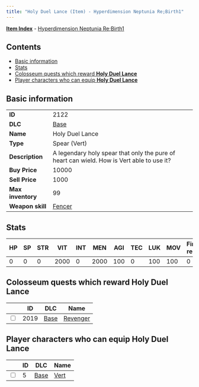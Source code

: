 ```yaml
---
title: "Holy Duel Lance (Item) - Hyperdimension Neptunia Re;Birth1"
---
```


[**Item Index**](/neptunia/rb1/item/index.html) - [Hyperdimension Neptunia Re;Birth1](/neptunia/rb1)

## Contents

- [Basic information](#basic-information)
- [Stats](#stats)
- [Colosseum quests which reward **Holy Duel Lance**](#colosseum-quests-which-reward-holy-duel-lance)
- [Player characters who can equip **Holy Duel Lance**](#player-characters-who-can-equip-holy-duel-lance)

## Basic information

|   |   |
| -- | -- |
| **ID** | 2122 |
| **DLC** | [Base](/neptunia/rb1/dlc/1-base.html) |
| **Name** | Holy Duel Lance |
| **Type** | Spear (Vert) |
| **Description** | A legendary holy spear that only the pure of heart can wield. How is Vert able to use it? |
| **Buy Price** | 10000 |
| **Sell Price** | 1000 |
| **Max inventory** | 99 |
| **Weapon skill** | [Fencer](/neptunia/rb1/skill/1-802-fencer.html) |


## Stats

| HP | SP | STR | VIT | INT | MEN | AGI | TEC | LUK | MOV | Fire res. | Ice res. | Wind res. | Lightning res. |
| -- | -- | --- | --- | --- | --- | --- | --- | --- | --- | --------- | -------- | --------- | -------------- |
| 0 | 0 | 0 | 2000 | 0 | 2000 | 100 | 0 | 100 | 100 | 0 | 0 | 0 | 0 |


## Colosseum quests which reward **Holy Duel Lance**

|    | ID | DLC | Name |
| -- | -- | --- | ---- |
| <input type="checkbox" id="rb1-colosseum-1-2019" class="trackbox" /> | 2019 | [Base](/neptunia/rb1/dlc/1-base.html) | [Revenger](/neptunia/rb1/colosseum/1-2019-revenger.html) |


## Player characters who can equip **Holy Duel Lance**

|    | ID | DLC | Name |
| -- | -- | --- | ---- |
| <input type="checkbox" id="rb1-player-1-5" class="trackbox" /> | 5 | [Base](/neptunia/rb1/dlc/1-base.html) | [Vert](/neptunia/rb1/player/1-5-vert.html) |
